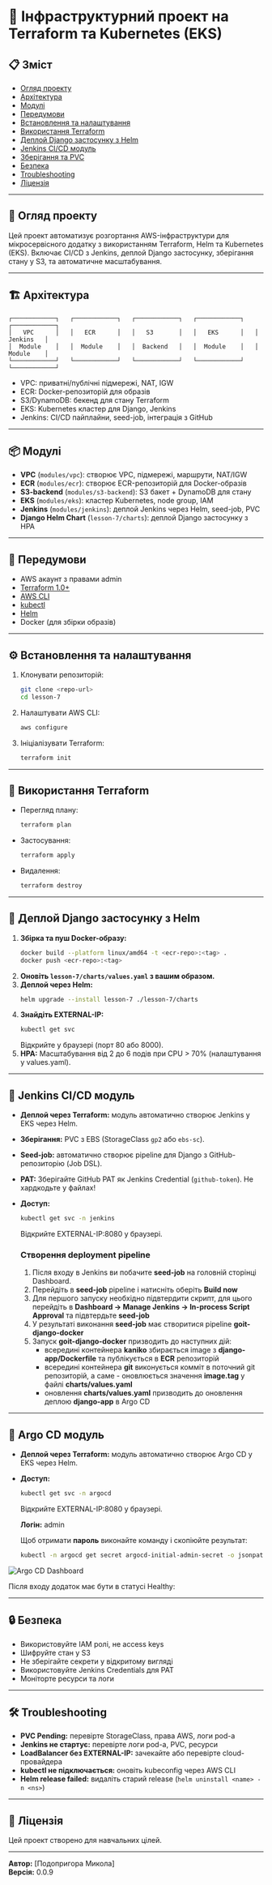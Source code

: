 # 🚀 Інфраструктурний проект на Terraform та Kubernetes (EKS)

## 📋 Зміст

- [Огляд проекту](#огляд-проекту)
- [Архітектура](#архітектура)
- [Модулі](#модулі)
- [Передумови](#передумови)
- [Встановлення та налаштування](#встановлення-та-налаштування)
- [Використання Terraform](#використання-terraform)
- [Деплой Django застосунку з Helm](#деплой-django-застосунку-з-helm)
- [Jenkins CI/CD модуль](#jenkins-cicd-модуль)
- [Зберігання та PVC](#зберігання-та-pvc)
- [Безпека](#безпека)
- [Troubleshooting](#troubleshooting)
- [Ліцензія](#ліцензія)

---

## 🎯 Огляд проекту

Цей проект автоматизує розгортання AWS-інфраструктури для мікросервісного
додатку з використанням Terraform, Helm та Kubernetes (EKS). Включає CI/CD з
Jenkins, деплой Django застосунку, зберігання стану у S3, та автоматичне
масштабування.

---

## 🏗️ Архітектура

```
┌────────────┐   ┌────────────┐   ┌────────────┐   ┌────────────┐   ┌────────────┐
│   VPC      │   │   ECR      │   │   S3       │   │   EKS      │   │  Jenkins   │
│  Module    │   │  Module    │   │  Backend   │   │  Module    │   │  Module    │
└────────────┘   └────────────┘   └────────────┘   └────────────┘   └────────────┘
```

- VPC: приватні/публічні підмережі, NAT, IGW
- ECR: Docker-репозиторій для образів
- S3/DynamoDB: бекенд для стану Terraform
- EKS: Kubernetes кластер для Django, Jenkins
- Jenkins: CI/CD пайплайни, seed-job, інтеграція з GitHub

---

## 📦 Модулі

- **VPC** (`modules/vpc`): створює VPC, підмережі, маршрути, NAT/IGW
- **ECR** (`modules/ecr`): створює ECR-репозиторій для Docker-образів
- **S3-backend** (`modules/s3-backend`): S3 бакет + DynamoDB для стану
- **EKS** (`modules/eks`): кластер Kubernetes, node group, IAM
- **Jenkins** (`modules/jenkins`): деплой Jenkins через Helm, seed-job, PVC
- **Django Helm Chart** (`lesson-7/charts`): деплой Django застосунку з HPA

---

## 🔧 Передумови

- AWS акаунт з правами admin
- [Terraform 1.0+](https://www.terraform.io/downloads.html)
- [AWS CLI](https://aws.amazon.com/cli/)
- [kubectl](https://kubernetes.io/docs/tasks/tools/)
- [Helm](https://helm.sh/)
- Docker (для збірки образів)

---

## ⚙️ Встановлення та налаштування

1. Клонувати репозиторій:
   ```sh
   git clone <repo-url>
   cd lesson-7
   ```
2. Налаштувати AWS CLI:
   ```sh
   aws configure
   ```
3. Ініціалізувати Terraform:
   ```sh
   terraform init
   ```

---

## 🚀 Використання Terraform

- Перегляд плану:
  ```sh
  terraform plan
  ```
- Застосування:
  ```sh
  terraform apply
  ```
- Видалення:
  ```sh
  terraform destroy
  ```

---

## 🚀 Деплой Django застосунку з Helm

1. **Збірка та пуш Docker-образу:**
   ```sh
   docker build --platform linux/amd64 -t <ecr-repo>:<tag> .
   docker push <ecr-repo>:<tag>
   ```
2. **Оновіть `lesson-7/charts/values.yaml` з вашим образом.**
3. **Деплой через Helm:**
   ```sh
   helm upgrade --install lesson-7 ./lesson-7/charts
   ```
4. **Знайдіть EXTERNAL-IP:**
   ```sh
   kubectl get svc
   ```
   Відкрийте у браузері (порт 80 або 8000).
5. **HPA:** Масштабування від 2 до 6 подів при CPU > 70% (налаштування у
   values.yaml).

---

## 🧩 Jenkins CI/CD модуль

- **Деплой через Terraform:** модуль автоматично створює Jenkins у EKS через
  Helm.
- **Зберігання:** PVC з EBS (StorageClass `gp2` або `ebs-sc`).
- **Seed-job:** автоматично створює pipeline для Django з GitHub-репозиторію
  (Job DSL).
- **PAT:** Зберігайте GitHub PAT як Jenkins Credential (`github-token`). Не
  хардкодьте у файлах!
- **Доступ:**

  ```sh
  kubectl get svc -n jenkins
  ```

  Відкрийте EXTERNAL-IP:8080 у браузері.

  ### Створення deployment pipeline

  1. Після входу в Jenkins ви побачите **seed-job** на головній сторінці
     Dashboard.
  2. Перейдіть в **seed-job** pipeline і натисніть оберіть **Build now**
  3. Для першого запуску необхідно підвтердити скрипт, для цього перейдіть в
     **Dashboard -> Manage Jenkins -> In-process Script Approval** та
     підвтердьте **seed-job**
  4. У результаті виконання **seed-job** має створитися pipeline
     **goit-django-docker**
  5. Запуск **goit-django-docker** призводить до наступних дій:
     - всередині контейнера **kaniko** збирається image з
       **django-app/Dockerfile** та публікується в **ECR** репозиторій
     - всередині контейнера **git** виконується комміт в поточний git
       репозиторій, а саме - оновлюється значення **image.tag** у файлі
       **charts/values.yaml**
     - оновлення **charts/values.yaml** призводить до оновлення деплою
       **django-app** в Argo CD

---

## 🐙 Argo CD модуль

- **Деплой через Terraform:** модуль автоматично створює Argo CD у EKS через
  Helm.
- **Доступ:**

  ```sh
  kubectl get svc -n argocd
  ```

  Відкрийте EXTERNAL-IP:8080 у браузері.

  **Логін:** admin

  Щоб отримати **пароль** виконайте команду і скопіюйте результат:

  ```sh
  kubectl -n argocd get secret argocd-initial-admin-secret -o jsonpath="{.data.password}" | base64 -d
  ```

![Argo CD Dashboard](/assets/img/argo-cd-dashboard.png 'Argo CD Dashboard')

Після входу додаток має бути в статусі Healthy:

---

## 🔒 Безпека

- Використовуйте IAM ролі, не access keys
- Шифруйте стан у S3
- Не зберігайте секрети у відкритому вигляді
- Використовуйте Jenkins Credentials для PAT
- Моніторте ресурси та логи

---

## 🛠️ Troubleshooting

- **PVC Pending:** перевірте StorageClass, права AWS, логи pod-а
- **Jenkins не стартує:** перевірте логи pod-а, PVC, ресурси
- **LoadBalancer без EXTERNAL-IP:** зачекайте або перевірте cloud-провайдера
- **kubectl не підключається:** оновіть kubeconfig через AWS CLI
- **Helm release failed:** видаліть старий release
  (`helm uninstall <name> -n <ns>`)

---

## 📝 Ліцензія

Цей проект створено для навчальних цілей.

---

**Автор:** [Подопригора Микола]  
**Версія:** 0.0.9
